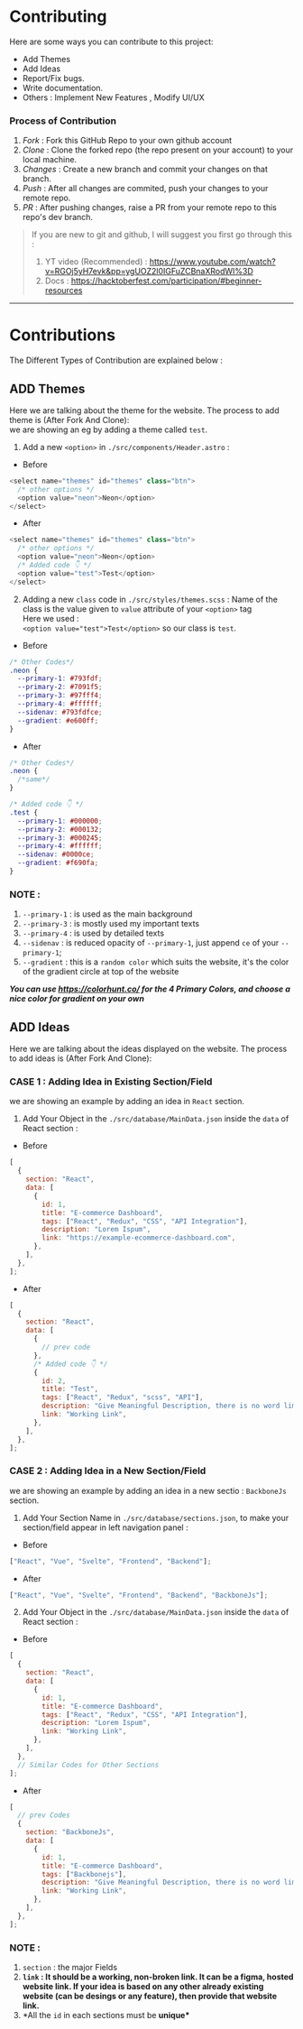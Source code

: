 # Contributing

Here are some ways you can contribute to this project:

- Add Themes
- Add Ideas
- Report/Fix bugs.
- Write documentation.
- Others : Implement New Features , Modify UI/UX

### Process of Contribution

1. _Fork_ : Fork this GitHub Repo to your own github account
2. _Clone_ : Clone the forked repo (the repo present on your account) to your local machine.
3. _Changes_ : Create a new branch and commit your changes on that branch.
4. _Push_ : After all changes are commited, push your changes to your remote repo.
5. _PR_ : After pushing changes, raise a PR from your remote repo to this repo's dev branch.

> If you are new to git and github, I will suggest you first go through this :
>
> 1. YT video (Recommended) : https://www.youtube.com/watch?v=RGOj5yH7evk&pp=ygUOZ2l0IGFuZCBnaXRodWI%3D
> 2. Docs : https://hacktoberfest.com/participation/#beginner-resources

---

# Contributions

The Different Types of Contribution are explained below :

## ADD Themes

Here we are talking about the theme for the website.
The process to add theme is (After Fork And Clone):</br>
we are showing an eg by adding a theme called `test`.

1. Add a new `<option>` in `./src/components/Header.astro` :

- Before

```js
<select name="themes" id="themes" class="btn">
  /* other options */
  <option value="neon">Neon</option>
</select>
```

- After

```js
<select name="themes" id="themes" class="btn">
  /* other options */
  <option value="neon">Neon</option>
  /* Added code 👇 */
  <option value="test">Test</option>
</select>
```

2. Adding a new `class` code in `./src/styles/themes.scss` :
   Name of the class is the value given to `value` attribute of your `<option>` tag
   <br>
   Here we used : <br>
   `<option value="test">Test</option>`
   so our class is `test`.

- Before

```scss
/* Other Codes*/
.neon {
  --primary-1: #793fdf;
  --primary-2: #7091f5;
  --primary-3: #97fff4;
  --primary-4: #ffffff;
  --sidenav: #793fdfce;
  --gradient: #e600ff;
}
```

- After

```scss
/* Other Codes*/
.neon {
  /*same*/
}

/* Added code 👇 */
.test {
  --primary-1: #000000;
  --primary-2: #000132;
  --primary-3: #000245;
  --primary-4: #ffffff;
  --sidenav: #0000ce;
  --gradient: #f690fa;
}
```

### NOTE :

1. `--primary-1` : is used as the main background
2. `--primary-3` : is mostly used my important texts
3. `--primary-4` : is used by detailed texts
4. `--sidenav` : is reduced opacity of `--primary-1`, just append `ce` of your `--primary-1`;
5. `--gradient` : this is a `random color` which suits the website, it's the color of the gradient circle at top of the website

_**You can use https://colorhunt.co/ for the 4 Primary Colors, and choose a nice color for gradient on your own**_

## ADD Ideas

Here we are talking about the ideas displayed on the website.
The process to add ideas is (After Fork And Clone):</br>

### **CASE 1** : Adding Idea in Existing Section/Field

we are showing an example by adding an idea in `React` section.

1. Add Your Object in the `./src/database/MainData.json` inside the `data` of React section :

- Before

```js
[
  {
    section: "React",
    data: [
      {
        id: 1,
        title: "E-commerce Dashboard",
        tags: ["React", "Redux", "CSS", "API Integration"],
        description: "Lorem Ispum",
        link: "https://example-ecommerce-dashboard.com",
      },
    ],
  },
];
```

- After

```js
[
  {
    section: "React",
    data: [
      {
        // prev code
      },
      /* Added code 👇 */
      {
        id: 2,
        title: "Test",
        tags: ["React", "Redux", "scss", "API"],
        description: "Give Meaningful Description, there is no word limit",
        link: "Working Link",
      },
    ],
  },
];
```

### **CASE 2** : Adding Idea in a New Section/Field

we are showing an example by adding an idea in a new sectio : `BackboneJs` section.

1. Add Your Section Name in `./src/database/sections.json`, to make your section/field appear in left navigation panel :

- Before

```js
["React", "Vue", "Svelte", "Frontend", "Backend"];
```

- After

```js
["React", "Vue", "Svelte", "Frontend", "Backend", "BackboneJs"];
```

2. Add Your Object in the `./src/database/MainData.json` inside the `data` of React section :

- Before

```js
[
  {
    section: "React",
    data: [
      {
        id: 1,
        title: "E-commerce Dashboard",
        tags: ["React", "Redux", "CSS", "API Integration"],
        description: "Lorem Ispum",
        link: "Working Link",
      },
    ],
  },
  // Similar Codes for Other Sections
];
```

- After

```js
[
  // prev Codes
  {
    section: "BackboneJs",
    data: [
      {
        id: 1,
        title: "E-commerce Dashboard",
        tags: ["Backbonejs"],
        description: "Give Meaningful Description, there is no word limit",
        link: "Working Link",
      },
    ],
  },
];
```

### NOTE :

1. `section` : the major Fields
2. **`link` : It should be a working, non-broken link. It can be a figma, hosted website link. If your idea is based on any other already existing website (can be desings or any feature), then provide that website link.**
3. \*All the `id` in each sections must be **unique\***
